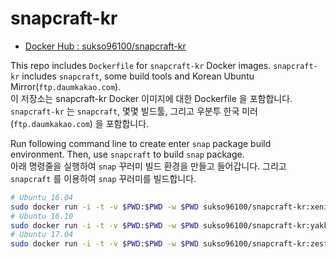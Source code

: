 # snapcraft-kr

- [Docker Hub : sukso96100/snapcraft-kr](https://hub.docker.com/r/sukso96100/snapcraft-kr/)

This repo includes `Dockerfile` for `snapcraft-kr` Docker images.
`snapcraft-kr` includes `snapcraft`, some build tools and Korean Ubuntu Mirror(`ftp.daumkakao.com`).   
이 저장소는 snapcraft-kr Docker 이미지에 대한 Dockerfile 을 포함합니다.
`snapcraft-kr` 는 `snapcraft`, 몇몇 빌드툴, 그리고 우분투 한국 미러(`ftp.daumkakao.com`) 을 포함합니다.

Run following command line to create enter `snap` package build environment. Then, use `snapcraft` to build `snap` package.   
아래 명령줄을 실행하여 `snap` 꾸러미 빌드 환경을 만들고 들어갑니다. 그리고 `snapcraft` 를 이용하여 `snap` 꾸러미를 빌드합니다.
```bash
# Ubuntu 16.04
sudo docker run -i -t -v $PWD:$PWD -w $PWD sukso96100/snapcraft-kr:xenial /bin/bash
# Ubuntu 16.10
sudo docker run -i -t -v $PWD:$PWD -w $PWD sukso96100/snapcraft-kr:yakkety /bin/bash
# Ubuntu 17.04
sudo docker run -i -t -v $PWD:$PWD -w $PWD sukso96100/snapcraft-kr:zesty /bin/bash
```
